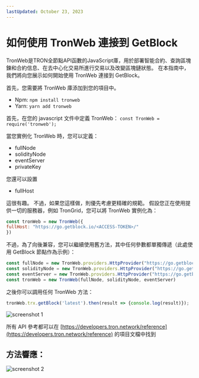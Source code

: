 ```yaml
---
lastUpdated: October 23, 2023
---
```


# 如何使用 TronWeb 連接到 GetBlock

TronWeb是TRON全節點API函數的JavaScript庫，用於部署智能合約、查詢區塊鍊和合約信息、在去中心化交易所進行交易以及改變區塊鏈狀態。 在本指南中，我們將向您展示如何開始使用 TronWeb 連接到 GetBlock。

首先，您需要將 TronWeb 庫添加到您的項目中。

- Npm: ```npm install tronweb```
- Yarn: ```yarn add tronweb```

首先，在您的 javascript 文件中定義 TronWeb：
```const TronWeb = require('tronweb');```

當您實例化 TronWeb 時，您可以定義：

- fullNode
- solidityNode
- eventServer
- privateKey

您還可以設置

- fullHost

這很有趣。 不過，如果您這樣做，則優先考慮更精確的規範。 假設您正在使用提供一切的服務器，例如 TronGrid，您可以將 TronWeb 實例化為：

```javascript
const tronWeb = new TronWeb({
fullHost: "https://go.getblock.io/<ACCESS-TOKEN>/"
})
```

不過，為了向後兼容，您可以繼續使用舊方法，其中任何參數都單獨傳遞（此處使用 GetBlock 節點作為示例）：

```javascript
const fullNode = new TronWeb.providers.HttpProvider("https://go.getblock.io/<ACCESS-TOKEN>/")
const solidityNode = new TronWeb.providers.HttpProvider("https://go.getblock.io/<ACCESS-TOKEN>/")
const eventServer = new TronWeb.providers.HttpProvider("https://go.getblock.io/<ACCESS-TOKEN>/")
const tronWeb = new TronWeb(fullNode, solidityNode, eventServer)
```

之後你可以調用任何 TronWeb 方法：

```javascript
tronWeb.trx.getBlock('latest').then(result => {console.log(result)});
```

![screenshot 1](https://storage.getblock.io/web/docs/guides/how-to-connect-to-getblock-with-tronweb/tronweb_screenshot.webp)

所有 API 參考都可以在 [https://developers.tron.network/reference](https://developers.tron.network/reference) 的項目文檔中找到

## 方法響應：

![screenshot 2](https://storage.getblock.io/web/docs/guides/how-to-connect-to-getblock-with-tronweb/tronweb_screenshot_1.webp)
